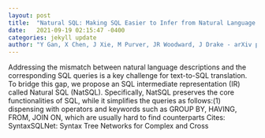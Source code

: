 ```yaml
---
layout: post
title:  "Natural SQL: Making SQL Easier to Infer from Natural Language Specifications"
date:   2021-09-19 02:15:47 -0400
categories: jekyll update
author: "Y Gan, X Chen, J Xie, M Purver, JR Woodward, J Drake - arXiv preprint arXiv , 2021"
---
```

Addressing the mismatch between natural language descriptions and the corresponding SQL queries is a key challenge for text-to-SQL translation. To bridge this gap, we propose an SQL intermediate representation (IR) called Natural SQL (NatSQL). Specifically, NatSQL preserves the core functionalities of SQL, while it simplifies the queries as follows:(1) dispensing with operators and keywords such as GROUP BY, HAVING, FROM, JOIN ON, which are usually hard to find counterparts Cites: SyntaxSQLNet: Syntax Tree Networks for Complex and Cross